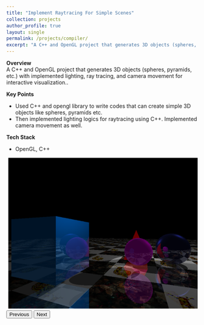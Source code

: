 ```yaml
---
title: "Implement Raytracing For Simple Scenes"
collection: projects
author_profile: true
layout: single
permalink: /projects/compiler/
excerpt: "A C++ and OpenGL project that generates 3D objects (spheres, pyramids, etc.) with implemented lighting, ray tracing, and camera movement for interactive visualization."
---
```

**Overview**  
A C++ and OpenGL project that generates 3D objects (spheres, pyramids, etc.) with implemented lighting, ray tracing, and camera movement for interactive visualization..

**Key Points**

* Used C++ and opengl library to write codes that can create simple 3D objects like spheres, pyramids etc.
* Then implemented lighting logics for raytracing using C++. Implemented camera movement as well.

**Tech Stack**

- OpenGL, C++

<div id="mklogaCarousel" class="carousel slide" data-bs-ride="carousel">
  <div class="carousel-inner rounded-2 shadow">
    <div class="carousel-item active">
      <img src="/images/projects/rtx/screenshot_1.png" class="d-block w-100" alt="Ray Tracing 1">
    </div>
  </div>

<button class="carousel-control-prev" type="button" data-bs-target="#mklogaCarousel" data-bs-slide="prev">
    <span class="carousel-control-prev-icon" aria-hidden="true"></span>
    <span class="visually-hidden">Previous</span>
  </button>
  <button class="carousel-control-next" type="button" data-bs-target="#mklogaCarousel" data-bs-slide="next">
    <span class="carousel-control-next-icon" aria-hidden="true"></span>
    <span class="visually-hidden">Next</span>
  </button>
</div>
